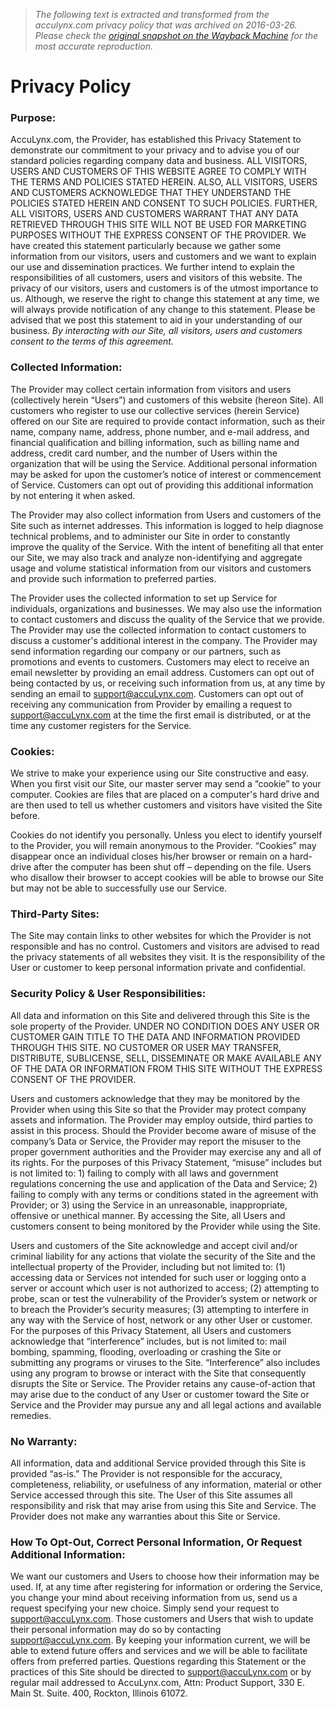 > *The following text is extracted and transformed from the acculynx.com privacy policy that was archived on 2016-03-26. Please check the [original snapshot on the Wayback Machine](https://web.archive.org/web/20160326011415id_/http%3A//www.acculynx.com/privacy-policy) for the most accurate reproduction.*

# Privacy Policy

### Purpose:

AccuLynx.com, the Provider, has established this Privacy Statement to demonstrate our commitment to your privacy and to advise you of our standard policies regarding company data and business. ALL VISITORS, USERS AND CUSTOMERS OF THIS WEBSITE AGREE TO COMPLY WITH THE TERMS AND POLICIES STATED HEREIN. ALSO, ALL VISITORS, USERS AND CUSTOMERS ACKNOWLEDGE THAT THEY UNDERSTAND THE POLICIES STATED HEREIN AND CONSENT TO SUCH POLICIES. FURTHER, ALL VISITORS, USERS AND CUSTOMERS WARRANT THAT ANY DATA RETRIEVED THROUGH THIS SITE WILL NOT BE USED FOR MARKETING PURPOSES WITHOUT THE EXPRESS CONSENT OF THE PROVIDER. We have created this statement particularly because we gather some information from our visitors, users and customers and we want to explain our use and dissemination practices. We further intend to explain the responsibilities of all customers, users and visitors of this website. The privacy of our visitors, users and customers is of the utmost importance to us. Although, we reserve the right to change this statement at any time, we will always provide notification of any change to this statement. Please be advised that we post this statement to aid in your understanding of our business. _By interacting with our Site, all visitors, users and customers consent to the terms of this agreement._

### Collected Information:

The Provider may collect certain information from visitors and users (collectively herein “Users”) and customers of this website (hereon Site). All customers who register to use our collective services (herein Service) offered on our Site are required to provide contact information, such as their name, company name, address, phone number, and e-mail address, and financial qualification and billing information, such as billing name and address, credit card number, and the number of Users within the organization that will be using the Service. Additional personal information may be asked for upon the customer’s notice of interest or commencement of Service. Customers can opt out of providing this additional information by not entering it when asked.

The Provider may also collect information from Users and customers of the Site such as internet addresses. This information is logged to help diagnose technical problems, and to administer our Site in order to constantly improve the quality of the Service. With the intent of benefiting all that enter our Site, we may also track and analyze non-identifying and aggregate usage and volume statistical information from our visitors and customers and provide such information to preferred parties.

The Provider uses the collected information to set up Service for individuals, organizations and businesses. We may also use the information to contact customers and discuss the quality of the Service that we provide. The Provider may use the collected information to contact customers to discuss a customer's additional interest in the company. The Provider may send information regarding our company or our partners, such as promotions and events to customers. Customers may elect to receive an email newsletter by providing an email address. Customers can opt out of being contacted by us, or receiving such information from us, at any time by sending an email to support@accuLynx.com. Customers can opt out of receiving any communication from Provider by emailing a request to support@accuLynx.com at the time the first email is distributed, or at the time any customer registers for the Service.

### Cookies:

We strive to make your experience using our Site constructive and easy. When you first visit our Site, our master server may send a “cookie” to your computer. Cookies are files that are placed on a computer's hard drive and are then used to tell us whether customers and visitors have visited the Site before.

Cookies do not identify you personally. Unless you elect to identify yourself to the Provider, you will remain anonymous to the Provider. “Cookies” may disappear once an individual closes his/her browser or remain on a hard-drive after the computer has been shut off – depending on the file. Users who disallow their browser to accept cookies will be able to browse our Site but may not be able to successfully use our Service.

### Third-Party Sites:

The Site may contain links to other websites for which the Provider is not responsible and has no control. Customers and visitors are advised to read the privacy statements of all websites they visit. It is the responsibility of the User or customer to keep personal information private and confidential.

### Security Policy & User Responsibilities:

All data and information on this Site and delivered through this Site is the sole property of the Provider. UNDER NO CONDITION DOES ANY USER OR CUSTOMER GAIN TITLE TO THE DATA AND INFORMATION PROVIDED THROUGH THIS SITE. NO CUSTOMER OR USER MAY TRANSFER, DISTRIBUTE, SUBLICENSE, SELL, DISSEMINATE OR MAKE AVAILABLE ANY OF THE DATA OR INFORMATION FROM THIS SITE WITHOUT THE EXPRESS CONSENT OF THE PROVIDER.

Users and customers acknowledge that they may be monitored by the Provider when using this Site so that the Provider may protect company assets and information. The Provider may employ outside, third parties to assist in this process. Should the Provider become aware of misuse of the company’s Data or Service, the Provider may report the misuser to the proper government authorities and the Provider may exercise any and all of its rights. For the purposes of this Privacy Statement, “misuse” includes but is not limited to: 1) failing to comply with all laws and government regulations concerning the use and application of the Data and Service; 2) failing to comply with any terms or conditions stated in the agreement with Provider; or 3) using the Service in an unreasonable, inappropriate, offensive or unethical manner. By accessing the Site, all Users and customers consent to being monitored by the Provider while using the Site.

Users and customers of the Site acknowledge and accept civil and/or criminal liability for any actions that violate the security of the Site and the intellectual property of the Provider, including but not limited to: (1) accessing data or Services not intended for such user or logging onto a server or account which user is not authorized to access; (2) attempting to probe, scan or test the vulnerability of the Provider’s system or network or to breach the Provider’s security measures; (3) attempting to interfere in any way with the Service of host, network or any other User or customer. For the purposes of this Privacy Statement, all Users and customers acknowledge that “interference” includes, but is not limited to: mail bombing, spamming, flooding, overloading or crashing the Site or submitting any programs or viruses to the Site. “Interference” also includes using any program to browse or interact with the Site that consequently disrupts the Site or Service. The Provider retains any cause-of-action that may arise due to the conduct of any User or customer toward the Site or Service and the Provider may pursue any and all legal actions and available remedies.

### No Warranty:

All information, data and additional Service provided through this Site is provided “as-is.” The Provider is not responsible for the accuracy, completeness, reliability, or usefulness of any information, material or other Service accessed through this site. The User of this Site assumes all responsibility and risk that may arise from using this Site and Service. The Provider does not make any warranties about this Site or Service.

### How To Opt-Out, Correct Personal Information, Or Request Additional Information:

We want our customers and Users to choose how their information may be used. If, at any time after registering for information or ordering the Service, you change your mind about receiving information from us, send us a request specifying your new choice. Simply send your request to support@accuLynx.com. Those customers and Users that wish to update their personal information may do so by contacting support@accuLynx.com. By keeping your information current, we will be able to extend future offers and services and we will be able to facilitate offers from preferred parties. Questions regarding this Statement or the practices of this Site should be directed to support@accuLynx.com or by regular mail addressed to AccuLynx.com, Attn: Product Support, 330 E. Main St. Suite. 400, Rockton, Illinois 61072.
